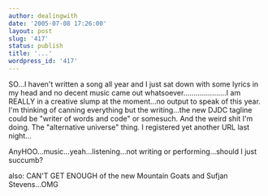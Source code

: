 ```yaml
---
author: dealingwith
date: '2005-07-08 17:26:00'
layout: post
slug: '417'
status: publish
title: '...'
wordpress_id: '417'
---
```


SO...I haven't written a song all year and I just sat down with some lyrics in
my head and no decent music came out whatsoever.....................I am
REALLY in a creative slump at the moment...no output to speak of this year.
I'm thinking of canning everything but the writing...the new DJDC tagline
could be "writer of words and code" or somesuch. And the weird shit I'm doing.
The "alternative universe" thing. I registered yet another URL last night...

AnyHOO...music...yeah...listening...not writing or performing...should I just
succumb?

also: CAN'T GET ENOUGH of the new Mountain Goats and Sufjan Stevens...OMG

